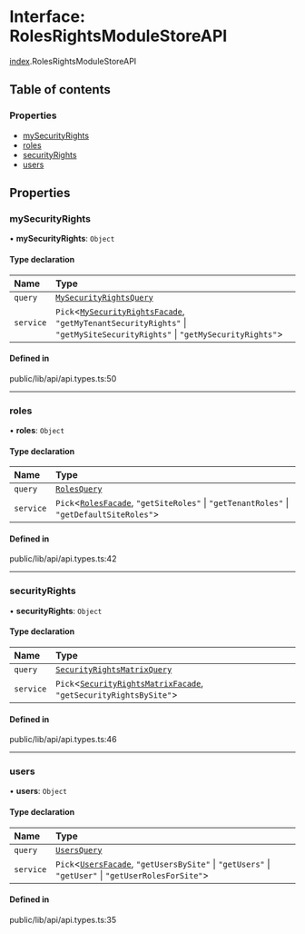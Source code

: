 # Interface: RolesRightsModuleStoreAPI

[index](../wiki/index).RolesRightsModuleStoreAPI

## Table of contents

### Properties

- [mySecurityRights](../wiki/index.RolesRightsModuleStoreAPI#mysecurityrights)
- [roles](../wiki/index.RolesRightsModuleStoreAPI#roles)
- [securityRights](../wiki/index.RolesRightsModuleStoreAPI#securityrights)
- [users](../wiki/index.RolesRightsModuleStoreAPI#users)

## Properties

### mySecurityRights

• **mySecurityRights**: `Object`

#### Type declaration

| Name | Type |
| :------ | :------ |
| `query` | [`MySecurityRightsQuery`](../wiki/index.%3Cinternal%3E.MySecurityRightsQuery) |
| `service` | `Pick`<[`MySecurityRightsFacade`](../wiki/index.%3Cinternal%3E.MySecurityRightsFacade), ``"getMyTenantSecurityRights"`` \| ``"getMySiteSecurityRights"`` \| ``"getMySecurityRights"``\> |

#### Defined in

public/lib/api/api.types.ts:50

___

### roles

• **roles**: `Object`

#### Type declaration

| Name | Type |
| :------ | :------ |
| `query` | [`RolesQuery`](../wiki/index.%3Cinternal%3E.RolesQuery) |
| `service` | `Pick`<[`RolesFacade`](../wiki/index.%3Cinternal%3E.RolesFacade), ``"getSiteRoles"`` \| ``"getTenantRoles"`` \| ``"getDefaultSiteRoles"``\> |

#### Defined in

public/lib/api/api.types.ts:42

___

### securityRights

• **securityRights**: `Object`

#### Type declaration

| Name | Type |
| :------ | :------ |
| `query` | [`SecurityRightsMatrixQuery`](../wiki/index.%3Cinternal%3E.SecurityRightsMatrixQuery) |
| `service` | `Pick`<[`SecurityRightsMatrixFacade`](../wiki/index.%3Cinternal%3E.SecurityRightsMatrixFacade), ``"getSecurityRightsBySite"``\> |

#### Defined in

public/lib/api/api.types.ts:46

___

### users

• **users**: `Object`

#### Type declaration

| Name | Type |
| :------ | :------ |
| `query` | [`UsersQuery`](../wiki/index.%3Cinternal%3E.UsersQuery) |
| `service` | `Pick`<[`UsersFacade`](../wiki/index.%3Cinternal%3E.UsersFacade), ``"getUsersBySite"`` \| ``"getUsers"`` \| ``"getUser"`` \| ``"getUserRolesForSite"``\> |

#### Defined in

public/lib/api/api.types.ts:35
